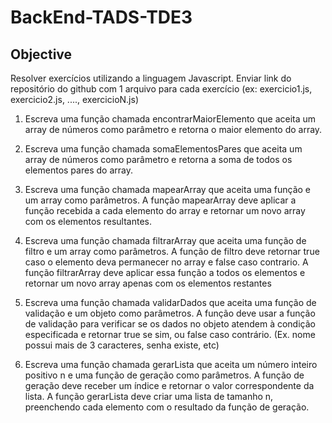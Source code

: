 # BackEnd-TADS-TDE3

## Objective 
Resolver exercícios utilizando a linguagem Javascript. Enviar link do repositório do github com 1 arquivo para cada exercício (ex: exercicio1.js, exercicio2.js, ...., exercicioN.js)

1. Escreva uma função chamada encontrarMaiorElemento que aceita um array de números como parâmetro e retorna o maior elemento do array.

2. Escreva uma função chamada somaElementosPares que aceita um array de números como parâmetro e retorna a soma de todos os elementos pares do array.

3. Escreva uma função chamada mapearArray que aceita uma função e um array como parâmetros. A função mapearArray deve aplicar a função recebida a cada elemento do array e retornar um novo array com os elementos resultantes.

4. Escreva uma função chamada filtrarArray que aceita uma função de filtro e um array como parâmetros. A função de filtro deve retornar true caso o elemento deva permanecer no array e false caso contrario. A função filtrarArray deve aplicar essa função a todos os elementos e retornar um novo array apenas com os elementos restantes

5. Escreva uma função chamada validarDados que aceita uma função de validação e um objeto como parâmetros. A função deve usar a função de validação para verificar se os dados no objeto atendem à condição especificada e retornar true se sim, ou false caso contrário. (Ex. nome possui mais de 3 caracteres, senha existe, etc)

6. Escreva uma função chamada gerarLista que aceita um número inteiro positivo n e uma função de geração como parâmetros. A função de geração deve receber um índice e retornar o valor correspondente da lista. A função gerarLista deve criar uma lista de tamanho n, preenchendo cada elemento com o resultado da função de geração.
